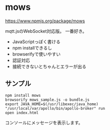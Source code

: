 # mows

https://www.npmjs.org/package/mows

mqtt.jsのWebSocket対応版。
一番好き。

- JavaScriptっぽく書ける
- npm installできるし
- browserifyで使いやすい
- 認証対応
- 接続できないとちゃんとエラーが出る

## サンプル

```
npm install mows
browsorify mows_sample.js -o bundle.js
export JAVA_HOME=$(/usr/libexec/java_home)
"/usr/local/var/apollo/bin/apollo-broker" run
open index.html
```

コンソールにメッセージを表示します。
